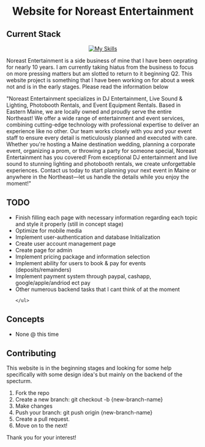 <div align="center">
    <h1>Website for Noreast Entertainment</h1>
</div>

<div align="left">
    <h2>Current Stack</h2>
</div>

<div align="center">

<a href=""> [![My Skills](https://skillicons.dev/icons?i=html,css,js,go)](https://skillicons.dev) </a>

</div> </a>

</div>

<div>
    <p>Noreast Entertainment is a side business of mine that I have been oeprating for nearly 10 years. I am currently taking hiatus from the business to focus on more pressing matters but am slotted to return to it beginning Q2. This website project is something that I have been working on for about a week not and is in the early stages. Please read the information below</p>
    <p>
        "Noreast Entertainment specializes in DJ Entertainment, Live Sound & Lighting, Photobooth Rentals, and Event Equipment Rentals. Based in Eastern Maine, we are locally owned and proudly serve the entire Northeast! 
        We offer a wide range of entertainment and event services, combining cutting-edge technology with professional expertise to deliver an experience like no other. Our team works closely with you and your event staff to ensure every detail is meticulously planned and executed with care.
        Whether you're hosting a Maine destination wedding, planning a corporate event, organizing a prom, or throwing a party for someone special, Noreast Entertainment has you covered! From exceptional DJ entertainment and live sound to stunning lighting and photobooth rentals, we create unforgettable experiences.
        Contact us today to start planning your next event in Maine or anywhere in the Northeast—let us handle the details while you enjoy the moment!"
    </p>
</div>

<div>
    <h2>TODO</h2>
</div>

<div>
    <ul>
        <li>Finish filling each page with necessary information regarding each topic and style it properly (still in concept stage)</li>
        <li>Optimize for mobile media</li>
        <li>Implement user-authentication and database Initialization</li>
        <li>Create user account management page</li>
        <li>Create page for admin</li>
        <li>Implement pricing package and information selection</li>
        <li>Implement ability for users to book & pay for events (deposits/remainders)</li>
        <li>Implement payment system through paypal, cashapp, google/apple/andriod ect pay</li>
        <li>Other numerous backend tasks that I cant think of at the moment</li>

    </ul>
</div>

<div>
    <h2>Concepts</h2>
</div>

<div>
    <ul>
        <li>None @ this time</li>
    </ul>
</div>

<div>
    <h2>Contributing</h2>
</div>

<div>
    <p>This website is in the beginning stages and looking for some help specifically with some design idea's but mainly on the backend of the specturm.</p>
    <ol>
        <li>Fork the repo</li>
        <li>Create a new branch: git checkout -b {new-branch-name}</li>
        <li>Make changes</li>
        <li>Push your branch: git push origin {new-branch-name}</li>
        <li>Create a pull request.</li>
        <li>Move on to the next!</li>
    </ol>
    <p>Thank you for your interest!</p>
</div>

